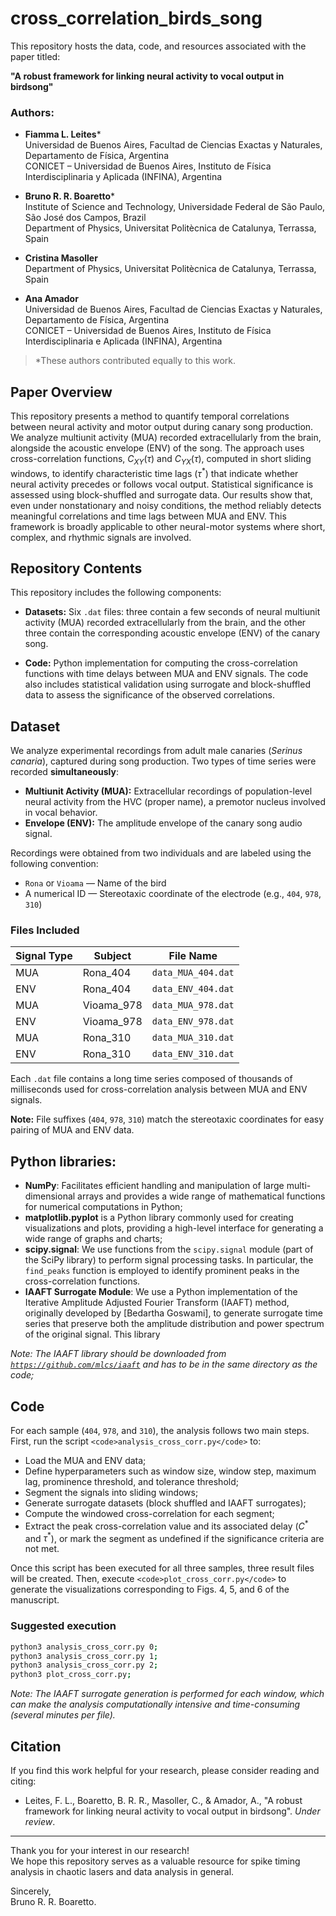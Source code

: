 # cross_correlation_birds_song

This repository hosts the data, code, and resources associated with the paper titled:

**"A robust framework for linking neural activity to vocal output in birdsong"**

### Authors:
- **Fiamma L. Leites***  
  Universidad de Buenos Aires, Facultad de Ciencias Exactas y Naturales, Departamento de Física, Argentina  
  CONICET – Universidad de Buenos Aires, Instituto de Física Interdisciplinaria y Aplicada (INFINA), Argentina  

- **Bruno R. R. Boaretto***  
  Institute of Science and Technology, Universidade Federal de São Paulo, São José dos Campos, Brazil  
  Department of Physics, Universitat Politècnica de Catalunya, Terrassa, Spain  

- **Cristina Masoller**  
  Department of Physics, Universitat Politècnica de Catalunya, Terrassa, Spain  

- **Ana Amador**  
  Universidad de Buenos Aires, Facultad de Ciencias Exactas y Naturales, Departamento de Física, Argentina  
  CONICET – Universidad de Buenos Aires, Instituto de Física Interdisciplinaria e Aplicada (INFINA), Argentina  

> *These authors contributed equally to this work.
<!-- a normal html comment //XXXXX INCLUDE THE INFORMATION OF THE PAPER HERE.... DOI EDICTOS PICKS BLA BLA BAL FOCUS ISSUE '  <code>DOI: 10.1063/5.0193967</code>

 -->
<!--Volume #:	34-->
<!--Issue #:	4-->
<!--Issue:	2024-04-30-->
 
## Paper Overview

This repository presents a method to quantify temporal correlations between neural activity and motor output during canary song production. We analyze multiunit activity (MUA) recorded extracellularly from the brain, alongside the acoustic envelope (ENV) of the song. The approach uses cross-correlation functions, $C_{XY}(\tau)$ and $C_{YX}(\tau)$, computed in short sliding windows, to identify characteristic time lags ($\tau^*$) that indicate whether neural activity precedes or follows vocal output. Statistical significance is assessed using block-shuffled and surrogate data. Our results show that, even under nonstationary and noisy conditions, the method reliably detects meaningful correlations and time lags between MUA and ENV. This framework is broadly applicable to other neural-motor systems where short, complex, and rhythmic signals are involved.

## Repository Contents

This repository includes the following components:

- **Datasets:** Six `.dat` files: three contain a few seconds of neural multiunit activity (MUA) recorded extracellularly from the brain, and the other three contain the corresponding acoustic envelope (ENV) of the canary song.

- **Code:** Python implementation for computing the cross-correlation functions with time delays between MUA and ENV signals. The code also includes statistical validation using surrogate and block-shuffled data to assess the significance of the observed correlations.
   
## Dataset

We analyze experimental recordings from adult male canaries (*Serinus canaria*), captured during song production. Two types of time series were recorded **simultaneously**:

- **Multiunit Activity (MUA):** Extracellular recordings of population-level neural activity from the HVC (proper name), a premotor nucleus involved in vocal behavior.
- **Envelope (ENV):** The amplitude envelope of the canary song audio signal.

Recordings were obtained from two individuals and are labeled using the following convention:

- `Rona` or `Vioama` — Name of the bird
- A numerical ID — Stereotaxic coordinate of the electrode (e.g., `404`, `978`, `310`)

### Files Included

| Signal Type | Subject | File Name              |
|-------------|---------|------------------------|
| MUA         | Rona\_404   | `data_MUA_404.dat`      |
| ENV         | Rona\_404   | `data_ENV_404.dat`      |
| MUA         | Vioama\_978 | `data_MUA_978.dat`      |
| ENV         | Vioama\_978 | `data_ENV_978.dat`      |
| MUA         | Rona\_310   | `data_MUA_310.dat`      |
| ENV         | Rona\_310   | `data_ENV_310.dat`      |

Each `.dat` file contains a long time series composed of thousands of milliseconds used for cross-correlation analysis between MUA and ENV signals.

**Note:** File suffixes (`404`, `978`, `310`) match the stereotaxic coordinates for easy pairing of MUA and ENV data.

## Python libraries:

- **NumPy**: Facilitates efficient handling and manipulation of large multi-dimensional arrays and provides a wide range of mathematical functions for numerical computations in Python;
- **matplotlib.pyplot** is a Python library commonly used for creating visualizations and plots, providing a high-level interface for generating a wide range of graphs and charts;
- **scipy.signal**: We use functions from the `scipy.signal` module (part of the SciPy library) to perform signal processing tasks. In particular, the `find_peaks` function is employed to identify prominent peaks in the cross-correlation functions.
- **IAAFT Surrogate Module**: We use a Python implementation of the Iterative Amplitude Adjusted Fourier Transform (IAAFT) method, originally developed by [Bedartha Goswami], to generate surrogate time series that preserve both the amplitude distribution and power spectrum of the original signal. This library
  
*Note: The IAAFT library should be downloaded from <code>https://github.com/mlcs/iaaft</code> and has to be in the same directory as the code;*

## Code

For each sample (`404`, `978`, and `310`), the analysis follows two main steps. First, run the script `<code>analysis_cross_corr.py</code>` to:

- Load the MUA and ENV data;
- Define hyperparameters such as window size, window step, maximum lag, prominence threshold, and tolerance threshold;
- Segment the signals into sliding windows;
- Generate surrogate datasets (block shuffled and IAAFT surrogates);
- Compute the windowed cross-correlation for each segment;
- Extract the peak cross-correlation value and its associated delay ($C^*$ and $τ^*$), or mark the segment as undefined if the significance criteria are not met.

Once this script has been executed for all three samples, three result files will be created. Then, execute `<code>plot_cross_corr.py</code>` to generate the visualizations corresponding to Figs. 4, 5, and 6 of the manuscript.

### Suggested execution

```bash
python3 analysis_cross_corr.py 0;
python3 analysis_cross_corr.py 1;
python3 analysis_cross_corr.py 2;
python3 plot_cross_corr.py;
```
*Note: The IAAFT surrogate generation is performed for each window, which can make the analysis computationally intensive and time-consuming (several minutes per file).*

## Citation

If you find this work helpful for your research, please consider reading and citing:

- Leites, F. L., Boaretto, B. R. R., Masoller, C., & Amador, A., "A robust framework for linking neural activity to vocal output in birdsong". *Under review*.



--------------------------------------------------------------------------------------

Thank you for your interest in our research! </br>
We hope this repository serves as a valuable resource for spike timing analysis in chaotic lasers and data analysis in general.</br>

Sincerely,</br>
Bruno R. R. Boaretto.


